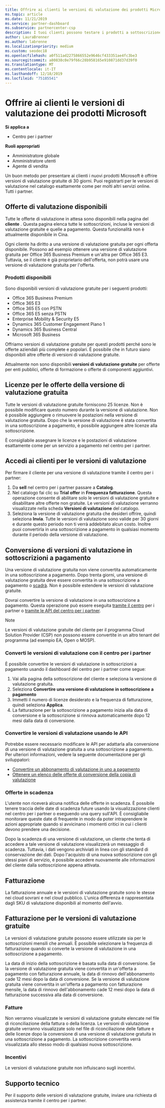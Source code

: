 ```yaml
---
title: Offrire ai clienti le versioni di valutazione dei prodotti Microsoft | Centro per i partner
ms.topic: article
ms.date: 11/21/2019
ms.service: partner-dashboard
ms.subservice: partnercenter-csp
description: I tuoi clienti possono testare i prodotti a sottoscrizione Microsoft per 30 giorni. Iscriversi a queste versioni di valutazione nel catalogo proprio come molti altri Servizi online.
author: LauraBrenner
ms.author: labrenne
ms.localizationpriority: medium
ms.custom: seodec18
ms.openlocfilehash: a0f511ad2275866552e9646cf433351ae4fc3be3
ms.sourcegitcommit: a80838c0e79f66c28b958165e910871dd37d39f0
ms.translationtype: MT
ms.contentlocale: it-IT
ms.lasthandoff: 12/18/2019
ms.locfileid: "75185541"
---
```

# <a name="offer-your-customers-trials-of-microsoft-products"></a>Offrire ai clienti le versioni di valutazione dei prodotti Microsoft

**Si applica a**

- Centro per i partner

**Ruoli appropriati**
-   Amministratore globale 
-   Amministratore utenti
-   Agente di vendita

Un buon metodo per presentare ai clienti i nuovi prodotti Microsoft è offrire versioni di valutazione gratuite di 30 giorni. Puoi registrarti per le versioni di valutazione nel catalogo esattamente come per molti altri servizi online. Tutti i partner.

## <a name="available-trial-offers"></a>Offerte di valutazione disponibili

Tutte le offerte di valutazione in attesa sono disponibili nella pagina del **cliente** . Questa pagina elenca tutte le sottoscrizioni, incluse le versioni di valutazione gratuite e quelle a pagamento. Questa funzionalità non è attualmente disponibile in Cina.

Ogni cliente ha diritto a una versione di valutazione gratuita per ogni offerta disponibile. Possono ad esempio ottenere una versione di valutazione gratuita per Office 365 Business Premium e un'altra per Office 365 E3. Tuttavia, se il cliente è già proprietario dell'offerta, non potrà usare una versione di valutazione gratuita per l'offerta.

### <a name="available-products"></a>Prodotti disponibili

Sono disponibili versioni di valutazione gratuite per i seguenti prodotti:

- Office 365 Business Premium
- Office 365 E3
- Office 365 E5 con PSTN
- Office 365 E5 senza PSTN
- Enterprise Mobility & Security E5
- Dynamics 365 Customer Engagement Piano 1
- Dynamics 365 Business Central
- Microsoft 365 Business

Offriamo versioni di valutazione gratuite per questi prodotti perché sono le offerte aziendali più complete e popolari. È possibile che in futuro siano disponibili altre offerte di versioni di valutazione gratuite.

Attualmente non sono disponibili **versioni di valutazione gratuite** per offerte per enti pubblici, offerte di formazione o offerte di componenti aggiuntivi.

## <a name="licenses-for-free-trial-offers"></a>Licenze per le offerte della versione di valutazione gratuita

Tutte le versioni di valutazione gratuite forniscono 25 licenze. Non è possibile modificare questo numero durante la versione di valutazione. Non è possibile aggiungere o rimuovere le postazioni nella versione di valutazione gratuita. Dopo che la versione di valutazione è stata convertita in una sottoscrizione a pagamento, è possibile aggiungere altre licenze alla sottoscrizione.

È consigliabile assegnare le licenze e le postazioni di valutazione esattamente come per un servizio a pagamento nel centro per i partner.

## <a name="sign-customers-up-for-trials"></a>Accedi ai clienti per le versioni di valutazione

Per firmare il cliente per una versione di valutazione tramite il centro per i partner:

1. Da **sell** nel centro per i partner passare a **Catalog**. 
2. Nel catalogo fai clic su **Trial offer** in **Frequenza fatturazione**. Questa operazione consente di abilitare solo le versioni di valutazione gratuite e disabilitare altre offerte non gratuite. Le versioni di valutazione verranno visualizzate nella scheda **Versioni di valutazione** del catalogo.
3. Seleziona la versione di valutazione gratuita che desideri offrire, quindi seleziona **Invia**. Tutte le versioni di valutazione sono valide per 30 giorni e durante questo periodo non ti verrà addebitato alcun costo. Inoltre puoi convertirla in una sottoscrizione a pagamento in qualsiasi momento durante il periodo della versione di valutazione.

## <a name="converting-trials-to-paid-subscriptions"></a>Conversione di versioni di valutazione in sottoscrizioni a pagamento

Una versione di valutazione gratuita non viene convertita automaticamente in una sottoscrizione a pagamento. Dopo trenta giorni, una versione di valutazione gratuita deve essere convertita in una sottoscrizione a pagamento o [scadrà](#expiring-offers). Non è possibile estendere le versioni di valutazione gratuite.

Dovrai convertire la versione di valutazione in una sottoscrizione a pagamento. Questa operazione può essere eseguita [tramite il centro](#convert-trials-using-partner-center) per i partner o [tramite le API del centro per i partner](#convert-trials-using-apis).

> [!NOTE]
> Le versioni di valutazione gratuite del cliente per il programma Cloud Solution Provider (CSP) non possono essere convertite in un altro tenant del programma (ad esempio EA, Open o MOSP).

### <a name="convert-trials-using-partner-center"></a>Converti le versioni di valutazione con il centro per i partner

È possibile convertire le versioni di valutazione in sottoscrizioni a pagamento usando il dashboard del centro per i partner come segue:

1. Vai alla pagina della sottoscrizione del cliente e seleziona la versione di valutazione gratuita.
2. Seleziona **Convertire una versione di valutazione in sottoscrizione a pagamento**
3. Immetti il numero di licenze desiderato e la frequenza di fatturazione, quindi seleziona **Applica**.
4. La fatturazione per la sottoscrizione a pagamento inizia alla data di conversione e la sottoscrizione si rinnova automaticamente dopo 12 mesi dalla data di conversione. 

### <a name="convert-trials-using-apis"></a>Convertire le versioni di valutazione usando le API

Potrebbe essere necessario modificare le API per adattarla alla conversione di una versione di valutazione gratuita a una sottoscrizione a pagamento. Per ulteriori informazioni, vedere la seguente documentazione per gli sviluppatori:

- [Convertire un abbonamento di valutazione in uno a pagamento](https://docs.microsoft.com/partner-center/develop/convert-a-trial-subscription-to-paid)
- [Ottenere un elenco delle offerte di conversione della copia di valutazione](https://docs.microsoft.com/partner-center/develop/get-a-list-of-trial-conversion-offers)

### <a name="expiring-offers"></a>Offerte in scadenza

L'utente non riceverà alcuna notifica delle offerte in scadenza. È possibile tenere traccia delle date di scadenza future usando la visualizzazione clienti nel centro per i partner o eseguendo una query sull'API. È consigliabile monitorare queste date di frequente in modo da poter intraprendere le azioni appropriate quando si avvicinano i momenti critici in cui i clienti devono prendere una decisione.

Dopo la scadenza di una versione di valutazione, un cliente che tenta di accedere a tale versione di valutazione visualizzerà un messaggio di scadenza. Tuttavia, i dati vengono archiviati in linea con gli standard di conservazione dei dati. Dopo l'acquisto di una nuova sottoscrizione con gli stessi piani di servizio, è possibile accedere nuovamente alle informazioni del cliente dalla sottoscrizione appena attivata.

## <a name="billing"></a>Fatturazione

La fatturazione annuale e le versioni di valutazione gratuite sono le stesse nei cloud sovrani e nel cloud pubblico. L'unica differenza è rappresentata dagli SKU di valutazione disponibili al momento dell'avvio.

## <a name="billing-for-free-trials"></a>Fatturazione per le versioni di valutazione gratuite

Le versioni di valutazione gratuite possono essere utilizzate sia per le sottoscrizioni mensili che annuali. È possibile selezionare la frequenza di fatturazione quando si converte la versione di valutazione in una sottoscrizione a pagamento.

La data di inizio della sottoscrizione è basata sulla data di conversione. Se la versione di valutazione gratuita viene convertita in un'offerta a pagamento con fatturazione annuale, la data di rinnovo dell'abbonamento cade 12 mesi dopo la data di conversione. Se la versione di valutazione gratuita viene convertita in un'offerta a pagamento con fatturazione mensile, la data di rinnovo dell'abbonamento cade 12 mesi dopo la data di fatturazione successiva alla data di conversione.

### <a name="invoices"></a>Fatture

Non verranno visualizzate le versioni di valutazione gratuite elencate nel file di riconciliazione della fattura o della licenza. Le versioni di valutazione gratuite verranno visualizzate solo nel file di riconciliazione delle fatture e delle licenze dopo la conversione di una versione di valutazione gratuita in una sottoscrizione a pagamento. La sottoscrizione convertita verrà visualizzata allo stesso modo di qualsiasi nuova sottoscrizione.

### <a name="incentives"></a>Incentivi

Le versioni di valutazione gratuite non influiscano sugli incentivi.

## <a name="support"></a>Supporto tecnico

Per il supporto delle versioni di valutazione gratuite, inviare una richiesta di assistenza tramite il centro per i partner.
